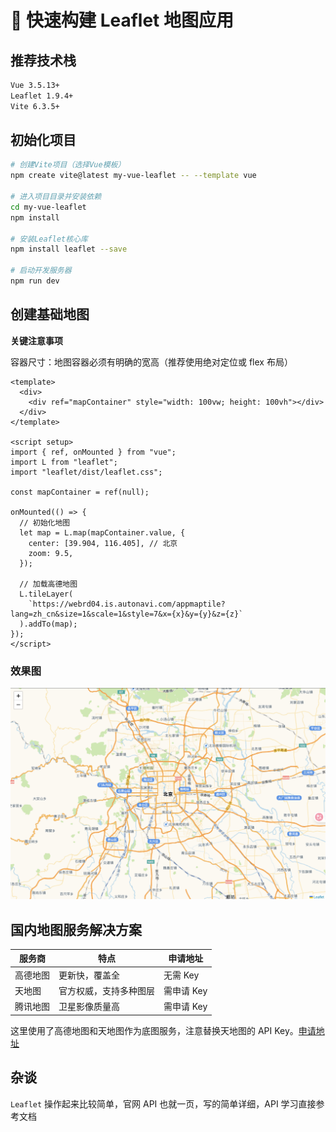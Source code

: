 # 🚀 快速构建 Leaflet 地图应用

## 推荐技术栈

```bash
Vue 3.5.13+
Leaflet 1.9.4+
Vite 6.3.5+
```

## 初始化项目

```bash
# 创建Vite项目（选择Vue模板）
npm create vite@latest my-vue-leaflet -- --template vue

# 进入项目目录并安装依赖
cd my-vue-leaflet
npm install

# 安装Leaflet核心库
npm install leaflet --save

# 启动开发服务器
npm run dev
```

## 创建基础地图

**关键注意事项**

容器尺寸：地图容器必须有明确的宽高（推荐使用绝对定位或 flex 布局）

```vue
<template>
  <div>
    <div ref="mapContainer" style="width: 100vw; height: 100vh"></div>
  </div>
</template>

<script setup>
import { ref, onMounted } from "vue";
import L from "leaflet";
import "leaflet/dist/leaflet.css";

const mapContainer = ref(null);

onMounted(() => {
  // 初始化地图
  let map = L.map(mapContainer.value, {
    center: [39.904, 116.405], // 北京
    zoom: 9.5,
  });

  // 加载高德地图
  L.tileLayer(
    `https://webrd04.is.autonavi.com/appmaptile?lang=zh_cn&size=1&scale=1&style=7&x={x}&y={y}&z={z}`
  ).addTo(map);
});
</script>
```

### 效果图

![效果图](./imgs/初始化.png)

## 国内地图服务解决方案

| 服务商   | 特点                   | 申请地址   |
| -------- | ---------------------- | ---------- |
| 高德地图 | 更新快，覆盖全         | 无需 Key   |
| 天地图   | 官方权威，支持多种图层 | 需申请 Key |
| 腾讯地图 | 卫星影像质量高         | 需申请 Key |

这里使用了高德地图和天地图作为底图服务，注意替换天地图的 API Key。[申请地址](http://lbs.tianditu.gov.cn/home.html)

## 杂谈

`Leaflet` 操作起来比较简单，官网 API 也就一页，写的简单详细，API 学习直接参考文档
